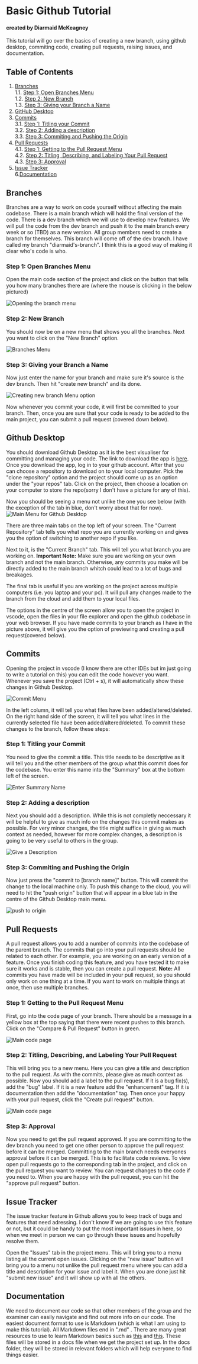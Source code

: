 # Basic Github Tutorial
#### created by Diarmaid McKeagney

This tutorial will go over the basics of creating a new branch, using github desktop, commiting code, creating pull requests, raising issues, and documentation.

## Table of Contents

1. [Branches](#branches)<br>
    1.1. [Step 1: Open Branches Menu](#step-1-open-branches-menu)<br>
    1.2. [Step 2: New Branch](#step-2-new-branch)<br>
    1.3. [Step 3:  Giving your Branch a Name](#step-3-giving-your-branch-a-name)<br>
2. [GitHub Desktop](#github-desktop)<br>
3. [Commits](#commits)<br>
    3.1. [Step 1: Titling your Commit](#step-1-titling-your-commit)<br>
    3.2. [Step 2: Adding a description](#step-2-adding-a-description)<br>
    3.3. [Step 3: Commiting and Pushing the Origin](#step-3-commiting-and-pushing-the-origin)<br>
4. [Pull Requests](#pull-requests)<br>
    4.1. [Step 1: Getting to the Pull Request Menu](#step-1-getting-to-the-pull-request-menu)<br>
    4.2. [Step 2: Titling, Describing, and Labeling Your Pull Request](#step-2-titling-describing-and-labeling-your-pull-request)<br>
    4.3. [Step 3: Approval](#step-3-approval)<br>
5. [Issue Tracker](#issue-tracker)<br>
6.[Documentation](#documentation)<br>


## Branches

Branches are a way to work on code yourself without affecting the main codebase. There is a main branch which will hold the final version of the code. There is a dev branch which we will use to develop new features. We will pull the code from the dev branch and push it to the main branch every week or so (TBD) as a new version. All group members need to create a branch for themselves. This branch will come off of the dev branch. I have called my branch "diarmaid's-branch". I think this is a good way of making it clear who's code is who.

### Step 1: Open Branches Menu

Open the main code section of the project and click on the button that tells you how many branches there are (where the mouse is clicking in the below pictured)

<img src="/Tutorial_pics/branch/creating_new_branch_step_1.png" alt="Opening the branch menu"/>

### Step 2: New Branch

You should now be on a new menu that shows you all the branches. Next you want to click on the "New Branch" option.

<img src="/Tutorial_pics/branch/creating_new_branch_step_2.png" alt="Branches Menu" />

### Step 3: Giving your Branch a Name

Now just enter the name for your branch and make sure it's source is the dev branch. Then hit "create new branch" and its done.

<img src="/Tutorial_pics/branch/creating_new_branch_step_3.png" alt="Creating new branch Menu option" />

Now whenever you commit your code, it will first be committed to your branch. Then, once you are sure that your code is ready to be added to the main project, you can submit a pull request (covered down below). 

## Github Desktop

You should download Github Desktop as it is the best visualiser for committing and managing your code. The link to download the app is [here](https://desktop.github.com/ 'github desktop link'). Once you download the app, log in to your github account. After that you can choose a repository to download on to your local computer. Pick the "clone repository" option and the project should come up as an option under the "your repos" tab. Click on the project, then choose a location on your computer to store the repo(sorry I don't have a picture for any of this).

Now you should be seeing a menu not unlike the one you see below (with the exception of the tab in blue, don't worry about that for now).
<img src="/Tutorial_pics/github_desktop/Github_Desktop_main_page.png" alt="Main Menu for Github Desktop" />

There are three main tabs on the top left of your screen. The "Current Repository" tab tells you what repo you are currently working on and gives you the option of switching to another repo if you like.

 Next to it, is the "Current Branch" tab. This will tell you what branch you are working on. **Important Note:** Make sure you are working on your own branch and not the main branch. Otherwise, any commits you make will be directly added to the main branch whitch could lead to a lot of bugs and breakages. 

 The final tab is useful if you are working on the project across multiple computers (i.e. you laptop and your pc). It will pull any changes made to the branch from the cloud and add them to your local files.

 The options in the centre of the screen allow you to open the project in vscode, open the files in your file explorer and open the github codebase in your web browser. If you have made commits to your branch as I have in the picture above, it will give you the option of previewing and creating a pull request(covered below).

 ## Commits
 
 Opening the project in vscode (I know there are other IDEs but im just going to write a tutorial on this) you can edit the code however you want. Whenever you save the project (Ctrl + s), it will automatically show these changes in Github Desktop.

 <img src="/Tutorial_pics/commit/committing_github_desktop_interface_1.png" alt="Commit Menu"/>

 In the left column, it will tell you what files have been added/altered/deleted. On the right hand side of the screen, it will tell you what lines in the currently selected file have been added/altered/deleted. To commit these changes to the branch, follow these steps:

 ### Step 1: Titling your Commit

 You need to give the commit a title. This title needs to be descriptive as it will tell you and the other members of the group what this commit does for the codebase. You enter this name into the "Summary" box at the bottom left of the screen.

 <img src="/Tutorial_pics/commit/committing_github_desktop_interface_2.png" alt="Enter Summary Name"/>

### Step 2: Adding a description

 Next you should add a description. While this is not completly neccessary it will be helpful to give as much info on the changes this commit makes as possible. For very minor changes, the title might suffice in giving as much context as needed, however for more complex changes, a description is going to be very useful to others in the group.

  <img src="/Tutorial_pics/commit/committing_github_desktop_interface_3.png" alt="Give a Description"/>

### Step 3: Commiting and Pushing the Origin

  Now just press the "commit to [branch name]" button. This will commit the change to the local machine only. To push this change to the cloud, you will need to hit the "push origin" button that will appear in a blue tab in the centre of the Github Desktop main menu.

   <img src="/Tutorial_pics/commit/pushing_origin_github.png" alt="push to origin"/>

   ## Pull Requests

   A pull request allows you to add a number of commits into the codebase of the parent branch. The commits that go into your pull requests should be related to each other. For example, you are working on an early version of a feature. Once you finish coding this feature, and you have tested it to make sure it works and is stable, then you can create a pull request. **Note:** All commits you have made will be included in your pull request, so you should only work on one thing at a time. If you want to work on multiple things at once, then use multiple branches.

   ### Step 1: Getting to the Pull Request Menu

   First, go into the code page of your branch. There should be a message in a yellow box at the top saying that there were recent pushes to this branch. Click on the "Compare & Pull Request" button in green.

   <img src="/Tutorial_pics/pull_request/creating_pull_request_1.png" alt="Main code page"/>

   ### Step 2: Titling, Describing, and Labeling Your Pull Request

   This will bring you to a new menu. Here you can give a title and description to the pull request. As with the commits, please give as much context as possible. Now you should add a label to the pull request. If it is a bug fix(s), add the "bug" label. If it is a new feature add the "enhancement" tag. If it is documentation then add the "documentation" tag. Then once your happy with your pull request, click the "Create pull request" button.

   <img src="/Tutorial_pics/pull_request/creating_pull_request_2.png" alt="Main code page"/>

   ### Step 3: Approval

   Now you need to get the pull request approved. If you are committing to the dev branch you need to get one other person to approve the pull request before it can be merged. Committing to the main branch needs everyones approval before it can be merged. This is to facilitate code reviews. To view open pull requests go to the corresponding tab in the project, and click on the pull request you want to review. You can request changes to the code if you need to. When you are happy with the pull request, you can hit the "approve pull request" button.

   ## Issue Tracker

   The issue tracker feature in Github allows you to keep track of bugs and features that need adressing. I don't know if we are going to use this feature or not, but it could be handy to put the most important issues in here, so when we meet in person we can go through these issues and hopefully resolve them.

   Open the "Issues" tab in the project menu. This will bring you to a menu listing all the current open issues. Clicking on the "new issue" button will bring you to a menu not unlike the pull request menu where you can add a title and description for your issue and label it. When you are done just hit "submit new issue" and it will show up with all the others.

   ## Documentation

   We need to document our code so that other members of the group and the examiner can easily navigate and find out more info on our code. The easiest document format to use is Markdown (which is what I am using to make this tutorial). All Markdown files end in ".md" . There are many great resources to use to learn Markdown basics such as [this](https://www.markdownguide.org/basic-syntax/ 'markdown guide dot org') and [this](https://www.geeksforgeeks.org/introduction-to-markdown/ 'geeks for geeks dot org'). These files will be stored in a docs file when we get the project set up. In the docs folder, they will be stored in relevant folders which will help everyone to find things easier.
